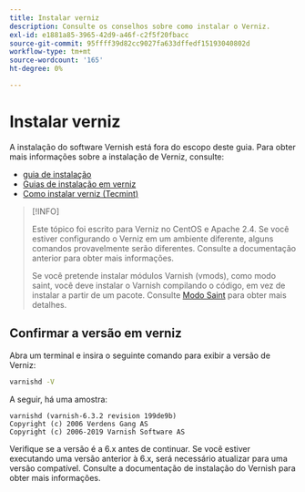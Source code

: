 ```yaml
---
title: Instalar verniz
description: Consulte os conselhos sobre como instalar o Verniz.
exl-id: e1881a85-3965-42d9-a46f-c2f5f20fbacc
source-git-commit: 95ffff39d82cc9027fa633dffedf15193040802d
workflow-type: tm+mt
source-wordcount: '165'
ht-degree: 0%

---
```


# Instalar verniz

A instalação do software Vernish está fora do escopo deste guia. Para obter mais informações sobre a instalação de Verniz, consulte:

- [guia de instalação](https://www.varnish-software.com/developers/tutorials/installing-varnish-ubuntu/)
- [Guias de instalação em verniz](https://www.varnish-cache.org/docs)
- [Como instalar verniz (Tecmint)](https://www.tecmint.com/install-varnish-cache-web-accelerator/)

>[!INFO]
>
>Este tópico foi escrito para Verniz no CentOS e Apache 2.4. Se você estiver configurando o Verniz em um ambiente diferente, alguns comandos provavelmente serão diferentes. Consulte a documentação anterior para obter mais informações.
>
>Se você pretende instalar módulos Varnish (vmods), como modo saint, você deve instalar o Varnish compilando o código, em vez de instalar a partir de um pacote. Consulte [Modo Saint](config-varnish-advanced.md#saint-mode) para obter mais detalhes.

## Confirmar a versão em verniz

Abra um terminal e insira o seguinte comando para exibir a versão de Verniz:

```bash
varnishd -V
```

A seguir, há uma amostra:

```terminal
varnishd (varnish-6.3.2 revision 199de9b)
Copyright (c) 2006 Verdens Gang AS
Copyright (c) 2006-2019 Varnish Software AS
```

Verifique se a versão é a 6.x antes de continuar. Se você estiver executando uma versão anterior à 6.x, será necessário atualizar para uma versão compatível. Consulte a documentação de instalação do Vernish para obter mais informações.
